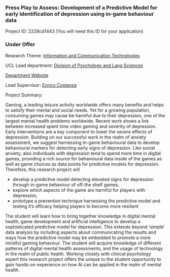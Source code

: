### Press Play to Assess: Development of a Predictive Model for early identification of depression using in-game behaviour data

Project ID: 2228cd1443
(You will need this ID for your application)

### Under Offer

Research Theme: [Information and Communication Technologies](../themes/information-and-communication-technologies.md)

UCL Lead department: [Division of Psychology and Lang Sciences](../departments/division-of-psychology-and-lang-sciences.md)

[Department Website](https://www.ucl.ac.uk/pals)

Lead Supervisor: [Enrico  Costanza](https://profiles.ucl.ac.uk/57907)

Project Summary:

Gaming, a leading leisure activity worldwide offers many benefits and helps to satisfy their mental and social needs. Yet for a growing population, consuming games may cause be harmful due to their depression, one of the largest mental health problems worldwide. Recent work shows a link between increased spent time video gaming and severity of depression. Early interventions are a key component to lower the severe effects of depression. 
Building on our successful work in the realm of anxiety assessment, we suggest harnessing in-game behavioural data to develop behavioural markers for detecting early signs of depression. Like social anxiety, also individuals with depression tend to spend more time in digital games, providing a rich source for behavioural data inside of the games as well as game choices as data points for predictive models for depression. 
Therefore, this research project will 
-	develop a predictive model detecting elevated signs for depression through in-game behaviour of off-the shelf games.
-	explore which aspects of the game are harmful for players with depression, 
-	prototype a prevention technique harnessing the predictive model and testing it’s efficacy helping players to become more resilient

The student will learn how to bring together knowledge in digital mental health, game development and artificial intelligence to develop a sophisticated predictive model for depression. This extends beyond ‘simple’ data analysis by including aspects about communicating the results and ways how the predictive model may be embedded to promote a more mindful gaming behaviour. 
The student will acquire knowledge of different patterns of digital mental health assessments, and the usage of technology in the realm of public health. Working closely with clinical psychology expert this research project offers the unique to the student opportunity to gain hands-on experience on how AI can be applied in the realm of mental health.
